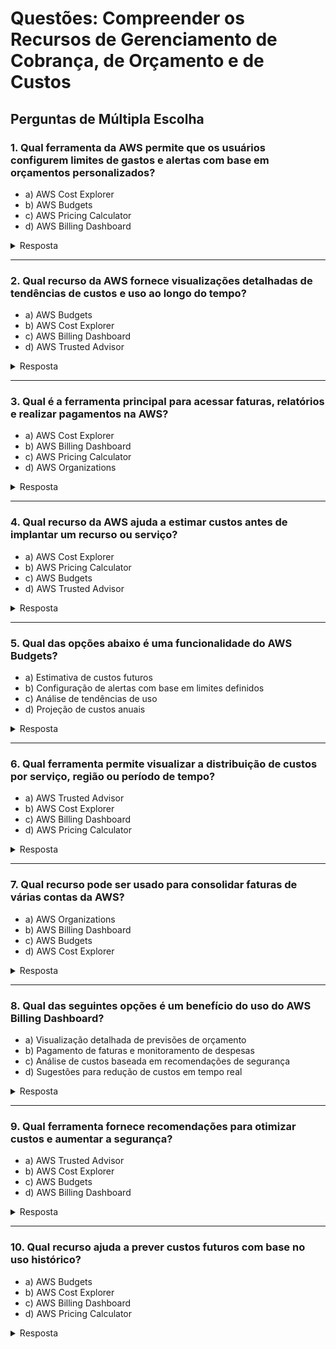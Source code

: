 # Questões: Compreender os Recursos de Gerenciamento de Cobrança, de Orçamento e de Custos  

## Perguntas de Múltipla Escolha  

### 1. Qual ferramenta da AWS permite que os usuários configurem limites de gastos e alertas com base em orçamentos personalizados?  
- a) AWS Cost Explorer  
- b) AWS Budgets  
- c) AWS Pricing Calculator  
- d) AWS Billing Dashboard  
<details><summary>Resposta</summary>b) AWS Budgets</details>  

---

### 2. Qual recurso da AWS fornece visualizações detalhadas de tendências de custos e uso ao longo do tempo?  
- a) AWS Budgets  
- b) AWS Cost Explorer  
- c) AWS Billing Dashboard  
- d) AWS Trusted Advisor  
<details><summary>Resposta</summary>b) AWS Cost Explorer</details>  

---

### 3. Qual é a ferramenta principal para acessar faturas, relatórios e realizar pagamentos na AWS?  
- a) AWS Cost Explorer  
- b) AWS Billing Dashboard  
- c) AWS Pricing Calculator  
- d) AWS Organizations  
<details><summary>Resposta</summary>b) AWS Billing Dashboard</details>  

---

### 4. Qual recurso da AWS ajuda a estimar custos antes de implantar um recurso ou serviço?  
- a) AWS Cost Explorer  
- b) AWS Pricing Calculator  
- c) AWS Budgets  
- d) AWS Trusted Advisor  
<details><summary>Resposta</summary>b) AWS Pricing Calculator</details>  

---

### 5. Qual das opções abaixo é uma funcionalidade do AWS Budgets?  
- a) Estimativa de custos futuros  
- b) Configuração de alertas com base em limites definidos  
- c) Análise de tendências de uso  
- d) Projeção de custos anuais  
<details><summary>Resposta</summary>b) Configuração de alertas com base em limites definidos</details>  

---

### 6. Qual ferramenta permite visualizar a distribuição de custos por serviço, região ou período de tempo?  
- a) AWS Trusted Advisor  
- b) AWS Cost Explorer  
- c) AWS Billing Dashboard  
- d) AWS Pricing Calculator  
<details><summary>Resposta</summary>b) AWS Cost Explorer</details>  

---

### 7. Qual recurso pode ser usado para consolidar faturas de várias contas da AWS?  
- a) AWS Organizations  
- b) AWS Billing Dashboard  
- c) AWS Budgets  
- d) AWS Cost Explorer  
<details><summary>Resposta</summary>a) AWS Organizations</details>  

---

### 8. Qual das seguintes opções é um benefício do uso do AWS Billing Dashboard?  
- a) Visualização detalhada de previsões de orçamento  
- b) Pagamento de faturas e monitoramento de despesas  
- c) Análise de custos baseada em recomendações de segurança  
- d) Sugestões para redução de custos em tempo real  
<details><summary>Resposta</summary>b) Pagamento de faturas e monitoramento de despesas</details>  

---

### 9. Qual ferramenta fornece recomendações para otimizar custos e aumentar a segurança?  
- a) AWS Trusted Advisor  
- b) AWS Cost Explorer  
- c) AWS Budgets  
- d) AWS Billing Dashboard  
<details><summary>Resposta</summary>a) AWS Trusted Advisor</details>  

---

### 10. Qual recurso ajuda a prever custos futuros com base no uso histórico?  
- a) AWS Budgets  
- b) AWS Cost Explorer  
- c) AWS Billing Dashboard  
- d) AWS Pricing Calculator  
<details><summary>Resposta</summary>b) AWS Cost Explorer</details>  

